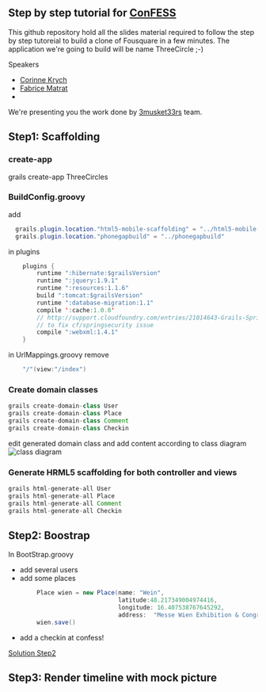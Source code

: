 Step by step tutorial for [ConFESS](https://2013.con-fess.com/)
--------------------------
This github repository hold all the slides material required to follow the step by step tutoreial to build a clone of Fousquare in a few minutes. The application we're going to build will be name ThreeCircle ;-)

Speakers
- [Corinne Krych](http://corinnekrych.github.com/)
- [Fabrice Matrat](http://fabricematrat.github.com/)
- 
We're presenting you the work done by [3musket33rs](http://3musket33rs.github.com/) team.

## Step1: Scaffolding
### create-app
grails create-app ThreeCircles
### BuildConfig.groovy
add
```java
  grails.plugin.location."html5-mobile-scaffolding" = "../html5-mobile-scaffolding"
  grails.plugin.location."phonegapbuild" = "../phonegapbuild"
```
in plugins
```java
    plugins {
        runtime ":hibernate:$grailsVersion"
        runtime ":jquery:1.9.1"
        runtime ":resources:1.1.6"
        build ":tomcat:$grailsVersion"
        runtime ":database-migration:1.1"
        compile ':cache:1.0.0'
        // http://support.cloudfoundry.com/entries/21014643-Grails-Spring-Security-deployment-problem
        // to fix cf/springsecurity issue
        compile ":webxml:1.4.1"
    }
```
in UrlMappings.groovy
remove
```java
    "/"(view:"/index")
```
### Create domain classes
```java
grails create-domain-class User
grails create-domain-class Place
grails create-domain-class Comment
grails create-domain-class Checkin
```
edit generated domain class and add content according to class diagram
![class diagram](https://github.com/fabricematrat/ThreeCircles/raw/master/imagesTutorial/classDiagram.png "class diagram")

### Generate HRML5 scaffolding for both controller and views
```java
grails html-generate-all User
grails html-generate-all Place
grails html-generate-all Comment
grails html-generate-all Checkin
```
## Step2: Boostrap

In BootStrap.groovy
- add several users
- add some places
```java
        Place wien = new Place(name: "Wein", 
                               latitude:48.217349004974416, 
                               longitude: 16.407538767645292, 
                               address:  "Messe Wien Exhibition & Congress " )
        wien.save()
```
- add a checkin at confess!

[Solution Step2](https://github.com/fabricematrat/solution_step2.md)

## Step3: Render timeline with mock picture

### 
```java

```
